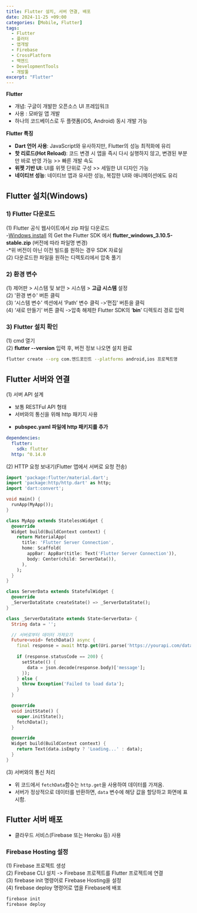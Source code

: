```yaml
---
title: Flutter 설치, 서버 연결, 배포
date: 2024-11-25 +09:00
categories: [Mobile, Flutter]
tags: 
  - Flutter
  - 플러터
  - 앱개발
  - Firebase
  - CrossPlatform
  - 백엔드
  - DevelopmentTools
  - 개발툴
excerpt: "Flutter"
---
```

**Flutter**
- 개념: 구글이 개발한 오픈소스 UI 프레임워크
- 사용 : 모바일 앱 개발
- 하나의 코드베이스로 두 플랫폼(iOS, Android) 동시 개발 가능

**Flutter 특징**
- **Dart 언어 사용**: JavaScript와 유사하지만, Flutter의 성능 최적화에 유리
- **핫 리로드(Hot Reload)**: 코드 변경 시 앱을 즉시 다시 실행하지 않고, 변경된 부분만 바로 반영 가능 >> 빠른 개발 속도
- **위젯 기반 UI**: UI를 위젯 단위로 구성 >> 세밀한 UI 디자인 가능
- **네이티브 성능**: 네이티브 앱과 유사한 성능, 복잡한 UI와 애니메이션에도 유리

## Flutter 설치(Windows)
### 1) Flutter 다운로드
(1) Flutter 공식 웹사이트에서 zip 파일 다운로드\
 -[Windows install](https://docs.flutter.dev/get-started/install) 의 Get the Flutter SDK 에서 **flutter_windows_3.10.5-stable.zip** (버전에 따라 파일명 변경)\
 -*위 버전이 아닌 이전 빌드를 원하는 경우 SDK 자료실\
(2) 다운로드한 파일을 원하는 디렉토리에서 압축 풀기

### 2) 환경 변수
(1) 제어판 > 시스템 및 보안 > 시스템 > **고급 시스템** 설정\
(2) '환경 변수' 버튼 클릭\
(3) ‘시스템 변수’ 섹션에서 ‘Path’ 변수 클릭 ->‘편집’ 버튼을 클릭\
(4) ‘새로 만들기’ 버튼 클릭 ->압축 해제한 Flutter SDK의 ‘**bin**’ 디렉토리 경로 입력

### 3) Flutter 설치 확인
(1) cmd 열기\
(2) **flutter --version** 입력 후, 버전 정보 나오면 설치 완료

```bash
flutter create --org com.엔드포인트 --platforms android,ios 프로젝트명
```

## Flutter 서버와 연결
(1) 서버 API 설계
- 보통 RESTFul API 형태
- 서버와의 통신을 위해 http 패키지 사용

* **pubspec.yaml 파일에 http 패키지를 추가**
```yaml
dependencies:
  flutter:
    sdk: flutter
  http: ^0.14.0
```

(2) HTTP 요청 보내기(Flutter 앱에서 서버로 요청 전송)
```dart
import 'package:flutter/material.dart';
import 'package:http/http.dart' as http;
import 'dart:convert';

void main() {
  runApp(MyApp());
}

class MyApp extends StatelessWidget {
  @override
  Widget build(BuildContext context) {
    return MaterialApp(
      title: 'Flutter Server Connection',
      home: Scaffold(
        appBar: AppBar(title: Text('Flutter Server Connection')),
        body: Center(child: ServerData()),
      ),
    );
  }
}

class ServerData extends StatefulWidget {
  @override
  _ServerDataState createState() => _ServerDataState();
}

class _ServerDataState extends State<ServerData> {
  String data = '';

  // 서버로부터 데이터 가져오기
  Future<void> fetchData() async {
    final response = await http.get(Uri.parse('https://yourapi.com/data'));
    
    if (response.statusCode == 200) {
      setState(() {
        data = json.decode(response.body)['message'];
      });
    } else {
      throw Exception('Failed to load data');
    }
  }

  @override
  void initState() {
    super.initState();
    fetchData();
  }

  @override
  Widget build(BuildContext context) {
    return Text(data.isEmpty ? 'Loading...' : data);
  }
}
```

(3) 서버와의 통신 처리
- 위 코드에서 `fetchData`함수는 `http.get`을 사용하여 데이터를 가져옴.
- 서버가 정상적으로 데이터를 반환하면, `data` 변수에 해당 값을 할당하고 화면에 표시함.

## Flutter 서버 배포
- 클라우드 서비스(Firebase 또는 Heroku 등) 사용
### Firebase Hosting 설정
(1) Firebase 프로젝트 생성\
(2) Firebase CLI 설치 -> Firebase 프로젝트를 Flutter 프로젝트에 연결\
(3) firebase init 명령어로 Firebase Hosting을 설정\
(4) firebase deploy 명령어로 앱을 Firebase에 배포
```bash
firebase init
firebase deploy
```

